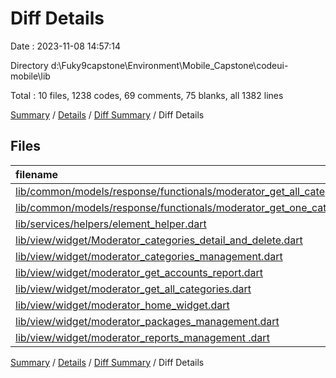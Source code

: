 # Diff Details

Date : 2023-11-08 14:57:14

Directory d:\\Fuky9capstone\\Environment\\Mobile_Capstone\\codeui-mobile\\lib

Total : 10 files,  1238 codes, 69 comments, 75 blanks, all 1382 lines

[Summary](results.md) / [Details](details.md) / [Diff Summary](diff.md) / Diff Details

## Files
| filename | language | code | comment | blank | total |
| :--- | :--- | ---: | ---: | ---: | ---: |
| [lib/common/models/response/functionals/moderator_get_all_categories.dart](/lib/common/models/response/functionals/moderator_get_all_categories.dart) | Dart | 64 | 0 | 12 | 76 |
| [lib/common/models/response/functionals/moderator_get_one_category.dart](/lib/common/models/response/functionals/moderator_get_one_category.dart) | Dart | 24 | 0 | 4 | 28 |
| [lib/services/helpers/element_helper.dart](/lib/services/helpers/element_helper.dart) | Dart | 42 | 0 | 10 | 52 |
| [lib/view/widget/Moderator_categories_detail_and_delete.dart](/lib/view/widget/Moderator_categories_detail_and_delete.dart) | Dart | 221 | 14 | 19 | 254 |
| [lib/view/widget/moderator_categories_management.dart](/lib/view/widget/moderator_categories_management.dart) | Dart | 258 | 8 | 4 | 270 |
| [lib/view/widget/moderator_get_accounts_report.dart](/lib/view/widget/moderator_get_accounts_report.dart) | Dart | 222 | 22 | 11 | 255 |
| [lib/view/widget/moderator_get_all_categories.dart](/lib/view/widget/moderator_get_all_categories.dart) | Dart | 219 | 20 | 11 | 250 |
| [lib/view/widget/moderator_home_widget.dart](/lib/view/widget/moderator_home_widget.dart) | Dart | -14 | -1 | 0 | -15 |
| [lib/view/widget/moderator_packages_management.dart](/lib/view/widget/moderator_packages_management.dart) | Dart | 200 | 7 | 4 | 211 |
| [lib/view/widget/moderator_reports_management .dart](/lib/view/widget/moderator_reports_management%20.dart) | Dart | 2 | -1 | 0 | 1 |

[Summary](results.md) / [Details](details.md) / [Diff Summary](diff.md) / Diff Details